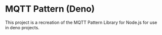 # MQTT Pattern (Deno)

This project is a recreation of the MQTT Pattern Library for Node.js for use in
deno projects.
